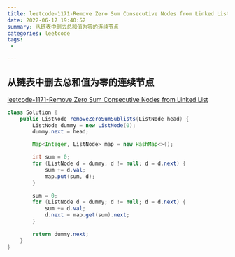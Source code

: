 ```yaml
---
title: leetcode-1171-Remove Zero Sum Consecutive Nodes from Linked List
date: 2022-06-17 19:40:52
summary: 从链表中删去总和值为零的连续节点
categories: leetcode
tags:
 - 

---
```

## 从链表中删去总和值为零的连续节点
[leetcode-1171-Remove Zero Sum Consecutive Nodes from Linked List](https://leetcode.cn/problems/remove-zero-sum-consecutive-nodes-from-linked-list/)



```java
class Solution {
    public ListNode removeZeroSumSublists(ListNode head) {
        ListNode dummy = new ListNode(0);
        dummy.next = head;

        Map<Integer, ListNode> map = new HashMap<>();

        int sum = 0;
        for (ListNode d = dummy; d != null; d = d.next) {
            sum += d.val;
            map.put(sum, d);
        }

        sum = 0;
        for (ListNode d = dummy; d != null; d = d.next) {
            sum += d.val;
            d.next = map.get(sum).next;
        }

        return dummy.next;
    }
}
```